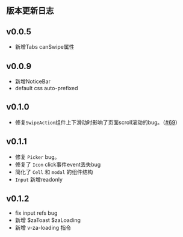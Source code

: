 ## 版本更新日志

## v0.0.5

- 新增Tabs canSwipe属性

## v0.0.9

- 新增NoticeBar
- default css auto-prefixed

## v0.1.0

- 修复`SwipeAction`组件上下滑动时影响了页面scroll滚动的bug。（[#69](https://github.com/ZhonganTechENG/zarm/pull/67)）

## v0.1.1

- 修复 `Picker` bug。
- 修复了 `Icon` click事件event丢失bug
- 简化了 `Cell` 和 `modal` 的组件结构
- `Input` 新增readonly

## v0.1.2

- fix input refs bug
- 新增 $zaToast $zaLoading
- 新增 v-za-loading 指令
